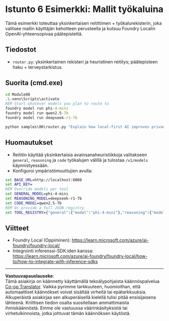 <!--
CO_OP_TRANSLATOR_METADATA:
{
  "original_hash": "7f0c6af41a1ae2c5a770c8170da8bd6e",
  "translation_date": "2025-10-01T00:46:00+00:00",
  "source_file": "Module08/samples/06/README.md",
  "language_code": "fi"
}
-->
# Istunto 6 Esimerkki: Mallit työkaluina

Tämä esimerkki toteuttaa yksinkertaisen reitittimen + työkalurekisterin, joka valitsee mallin käyttäjän kehotteen perusteella ja kutsuu Foundry Localin OpenAI-yhteensopivaa päätepistettä.

## Tiedostot
- `router.py`: yksinkertainen rekisteri ja heuristinen reititys; päätepisteen haku + terveystarkistus.

## Suorita (cmd.exe)
```cmd
cd Module08
.\.venv\Scripts\activate
REM Start whatever models you plan to route to
foundry model run phi-4-mini
foundry model run qwen2.5-7b
foundry model run deepseek-r1-7b

python samples\06\router.py "Explain how local-first AI improves privacy in two sentences."
```

## Huomautukset
- Reititin käyttää yksinkertaisia avainsanaheuristiikkoja valitakseen `general`, `reasoning` ja `code` työkalujen välillä ja tulostaa `/v1/models` käynnistyessään.
- Konfiguroi ympäristömuuttujien avulla:
```cmd
set BASE_URL=http://localhost:8000
set API_KEY=
REM Override models per tool
set GENERAL_MODEL=phi-4-mini
set REASONING_MODEL=deepseek-r1-7b
set CODE_MODEL=qwen2.5-7b
REM Or provide a full JSON registry
set TOOL_REGISTRY={"general":{"model":"phi-4-mini"},"reasoning":{"model":"deepseek-r1-7b"},"code":{"model":"qwen2.5-7b"}}
```

## Viitteet
- Foundry Local (Oppiminen): https://learn.microsoft.com/azure/ai-foundry/foundry-local/
- Integrointi inferenssi-SDK:iden kanssa: https://learn.microsoft.com/azure/ai-foundry/foundry-local/how-to/how-to-integrate-with-inference-sdks

---

**Vastuuvapauslauseke**:  
Tämä asiakirja on käännetty käyttämällä tekoälypohjaista käännöspalvelua [Co-op Translator](https://github.com/Azure/co-op-translator). Vaikka pyrimme tarkkuuteen, huomioithan, että automaattiset käännökset voivat sisältää virheitä tai epätarkkuuksia. Alkuperäistä asiakirjaa sen alkuperäisellä kielellä tulisi pitää ensisijaisena lähteenä. Kriittisen tiedon osalta suositellaan ammattimaista ihmiskäännöstä. Emme ole vastuussa väärinkäsityksistä tai virhetulkinnoista, jotka johtuvat tämän käännöksen käytöstä.